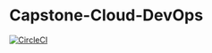 # Capstone-Cloud-DevOps
[![CircleCI](https://circleci.com/gh/BeardyC/Capstone-Cloud-DevOps.svg?style=svg)](https://circleci.com/gh/BeardyC/Capstone-Cloud-DevOps)

